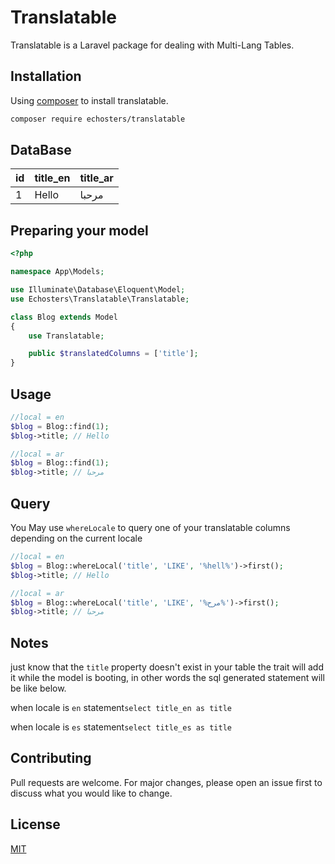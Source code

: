 # Translatable
Translatable is a Laravel package for dealing with Multi-Lang Tables.

## Installation

Using [composer](https://getcomposer.org/) to install translatable.

```bash
composer require echosters/translatable
```
## DataBase

| id  | title_en | title_ar | 
| ------------- | ------------- | ------------- |
| 1  | Hello  | مرحبا | 

## Preparing your model
```php
<?php

namespace App\Models;

use Illuminate\Database\Eloquent\Model;
use Echosters\Translatable\Translatable;

class Blog extends Model
{
    use Translatable;

    public $translatedColumns = ['title'];
}
```
## Usage

```php
//local = en
$blog = Blog::find(1);
$blog->title; // Hello

//local = ar
$blog = Blog::find(1);
$blog->title; // مرحبا
```
## Query
You May use ```whereLocale``` to query one of your translatable columns depending on the current locale
```php
//local = en
$blog = Blog::whereLocal('title', 'LIKE', '%hell%')->first();
$blog->title; // Hello

//local = ar
$blog = Blog::whereLocal('title', 'LIKE', '%مرح%')->first();
$blog->title; // مرحبا
```

## Notes
just know that the ```title``` property doesn't exist in your table the trait will add it while the model is booting,
in other words the sql generated statement will be like below.

when locale is ```en``` statement```select title_en as title```

when locale is ```es``` statement```select title_es as title```

## Contributing
Pull requests are welcome. For major changes, please open an issue first to discuss what you would like to change.


## License
[MIT](https://choosealicense.com/licenses/mit/)
